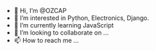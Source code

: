 - 👋 Hi, I’m @OZCAP
- 👀 I’m interested in Python, Electronics, Django.
- 🌱 I’m currently learning JavaScript
- 💞️ I’m looking to collaborate on ...
- 📫 How to reach me ...

<!---
OZCAP/OZCAP is a ✨ special ✨ repository because its `README.md` (this file) appears on your GitHub profile.
You can click the Preview link to take a look at your changes.
--->

